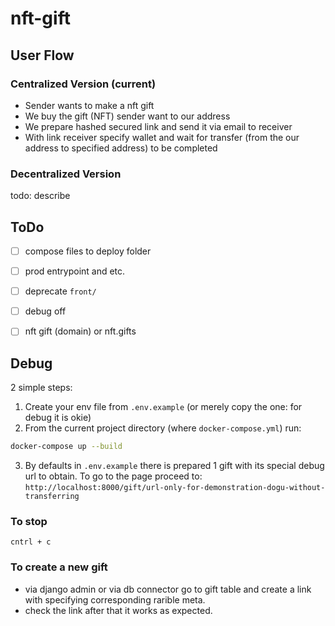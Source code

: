 # nft-gift

## User Flow
### Centralized Version (current)
- Sender wants to make a nft gift
- We buy the gift (NFT) sender want to our address
- We prepare hashed secured link and send it via email to receiver
- With link receiver specify wallet and wait for transfer (from the our address to specified address) to be completed

### Decentralized Version
todo: describe

## ToDo

- [ ] compose files to deploy folder
- [ ] prod entrypoint and etc.
- [ ] deprecate `front/`
- [ ] debug off
- [ ] nft gift (domain) or nft.gifts


## Debug
2 simple steps:

1. Create your env file from `.env.example`
(or merely copy the one: for debug it is okie)
2. From the current project directory (where `docker-compose.yml`) run:
```bash
docker-compose up --build
```
3. By defaults in `.env.example` there is prepared 1 gift with its special debug url to obtain. To go to the page proceed to:
`http://localhost:8000/gift/url-only-for-demonstration-dogu-without-transferring`

### To stop
`cntrl + c`

### To create a new gift
- via django admin or via db connector go to gift table and create a link with specifying corresponding  rarible meta.
- check the link after that it works as expected.
